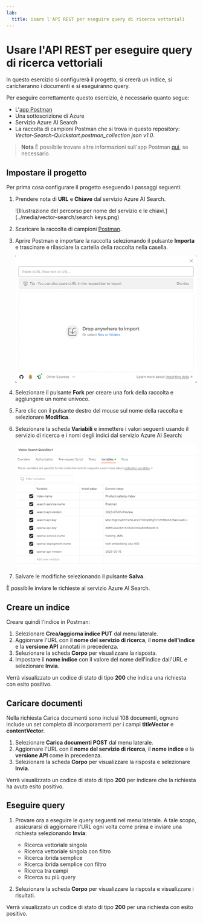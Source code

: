 ```yaml
---
lab:
  title: Usare l'API REST per eseguire query di ricerca vettoriali
---
```


# Usare l'API REST per eseguire query di ricerca vettoriali

In questo esercizio si configurerà il progetto, si creerà un indice, si caricheranno i documenti e si eseguiranno query.

Per eseguire correttamente questo esercizio, è necessario quanto segue:

- L'[app Postman](https://www.postman.com/downloads/)
- Una sottoscrizione di Azure
- Servizio Azure AI Search
- La raccolta di campioni Postman che si trova in questo repository: *Vector-Search-Quickstart.postman_collection json v1.0*.

> **Nota** È possibile trovare altre informazioni sull'app Postman [qui](https://learn.microsoft.com/en-us/azure/search/search-get-started-rest), se necessario.

## Impostare il progetto

Per prima cosa configurare il progetto eseguendo i passaggi seguenti:

1. Prendere nota di **URL** e **Chiave** dal servizio Azure AI Search.

    ![Illustrazione del percorso per nome del servizio e le chiavi.](../media/vector-search/search keys.png)

1. Scaricare la raccolta di campioni [Postman](https://github.com/MicrosoftLearning/mslearn-knowledge-mining/blob/main/Labfiles/10-vector-search/Vector%20Search.postman_collection%20v1.0.json).
1. Aprire Postman e importare la raccolta selezionando il pulsante **Importa** e trascinare e rilasciare la cartella della raccolta nella casella.

    ![Immagine della finestra di dialogo Importa](../media/vector-search/import.png)

1. Selezionare il pulsante **Fork** per creare una fork della raccolta e aggiungere un nome univoco.
1. Fare clic con il pulsante destro del mouse sul nome della raccolta e selezionare **Modifica**.
1. Selezionare la scheda **Variabili** e immettere i valori seguenti usando il servizio di ricerca e i nomi degli indici dal servizio Azure AI Search:

    ![Diagramma che mostra un esempio di impostazioni delle variabili](../media/vector-search/variables.png)

1. Salvare le modifiche selezionando il pulsante **Salva**.

È possibile inviare le richieste al servizio Azure AI Search.

## Creare un indice

Creare quindi l'indice in Postman:

1. Selezionare **Crea/aggiorna indice PUT** dal menu laterale.
1. Aggiornare l'URL con il **nome del servizio di ricerca**, il **nome dell'indice** e la **versione API** annotati in precedenza.
1. Selezionare la scheda **Corpo** per visualizzare la risposta.
1. Impostare il **nome indice** con il valore del nome dell'indice dall'URL e selezionare **Invia**.

Verrà visualizzato un codice di stato di tipo **200** che indica una richiesta con esito positivo.

## Caricare documenti

Nella richiesta Carica documenti sono inclusi 108 documenti, ognuno include un set completo di incorporamenti per i campi **titleVector** e **contentVector**.

1. Selezionare **Carica documenti POST** dal menu laterale.
1. Aggiornare l'URL con il **nome del servizio di ricerca**, il **nome indice** e la **versione API** come in precedenza.
1. Selezionare la scheda **Corpo** per visualizzare la risposta e selezionare **Invia**.

Verrà visualizzato un codice di stato di tipo **200** per indicare che la richiesta ha avuto esito positivo.

## Eseguire query

1. Provare ora a eseguire le query seguenti nel menu laterale. A tale scopo, assicurarsi di aggiornare l'URL ogni volta come prima e inviare una richiesta selezionando **Invia**:

    - Ricerca vettoriale singola
    - Ricerca vettoriale singola con filtro
    - Ricerca ibrida semplice
    - Ricerca ibrida semplice con filtro
    - Ricerca tra campi
    - Ricerca su più query

1. Selezionare la scheda **Corpo** per visualizzare la risposta e visualizzare i risultati.

Verrà visualizzato un codice di stato di tipo **200** per una richiesta con esito positivo.
